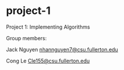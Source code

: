 # project-1
Project 1: Implementing Algorithms

Group members:

Jack Nguyen nhannguyen7@csu.fullerton.edu

Cong Le Cle155@csu.fullerton.edu
